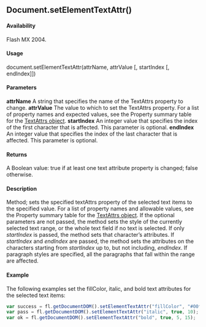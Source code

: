 ## Document.setElementTextAttr()

#### Availability

Flash MX 2004.

#### Usage

document.setElementTextAttr(attrName, attrValue [, startIndex [, endIndex]])

#### Parameters

**attrName** A string that specifies the name of the TextAttrs property to change.
**attrValue** The value to which to set the TextAttrs property. For a list of property names and expected values, see the Property summary table for the [TextAttrs object](../TextAttrs_object/textAttrs_summary.md).
**startIndex** An integer value that specifies the index of the first character that is affected. This parameter is optional.
**endIndex** An integer value that specifies the index of the last character that is affected. This parameter is optional.

#### Returns

A Boolean value: true if at least one text attribute property is changed; false otherwise.

#### Description

Method; sets the specified textAttrs property of the selected text items to the specified value. For a list of property names and allowable values, see the Property summary table for the [TextAttrs object](../TextAttrs_object/textAttrs_summary.md). If the optional parameters are not passed, the method sets the style of the currently selected text range, or the whole text field if no text is selected. If only *startIndex* is passed, the method sets that character’s attributes. If *startIndex* and *endIndex* are passed, the method sets the attributes on the characters starting from *startIndex* up to, but not including, *endIndex*. If paragraph styles are specified, all the paragraphs that fall within the range are affected.

#### Example

The following examples set the fillColor, italic, and bold text attributes for the selected text items:

```javascript
var success = fl.getDocumentDOM().setElementTextAttr("fillColor", "#00ff00"); 
var pass = fl.getDocumentDOM().setElementTextAttr("italic", true, 10);
var ok = fl.getDocumentDOM().setElementTextAttr("bold", true, 5, 15);

```